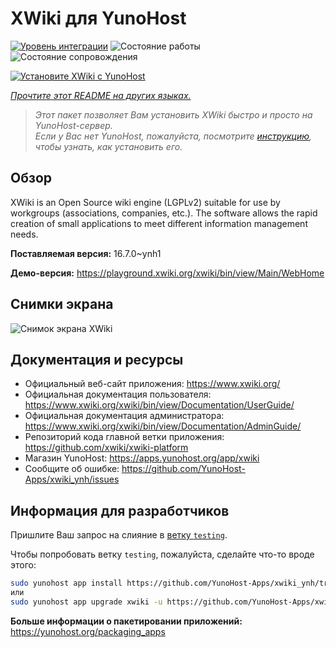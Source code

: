 <!--
Важно: этот README был автоматически сгенерирован <https://github.com/YunoHost/apps/tree/master/tools/readme_generator>
Он НЕ ДОЛЖЕН редактироваться вручную.
-->

# XWiki для YunoHost

[![Уровень интеграции](https://dash.yunohost.org/integration/xwiki.svg)](https://ci-apps.yunohost.org/ci/apps/xwiki/) ![Состояние работы](https://ci-apps.yunohost.org/ci/badges/xwiki.status.svg) ![Состояние сопровождения](https://ci-apps.yunohost.org/ci/badges/xwiki.maintain.svg)

[![Установите XWiki с YunoHost](https://install-app.yunohost.org/install-with-yunohost.svg)](https://install-app.yunohost.org/?app=xwiki)

*[Прочтите этот README на других языках.](./ALL_README.md)*

> *Этот пакет позволяет Вам установить XWiki быстро и просто на YunoHost-сервер.*  
> *Если у Вас нет YunoHost, пожалуйста, посмотрите [инструкцию](https://yunohost.org/install), чтобы узнать, как установить его.*

## Обзор

XWiki is an Open Source wiki engine (LGPLv2) suitable for use by workgroups (associations, companies, etc.). The software allows the rapid creation of small applications to meet different information management needs.

**Поставляемая версия:** 16.7.0~ynh1

**Демо-версия:** <https://playground.xwiki.org/xwiki/bin/view/Main/WebHome>

## Снимки экрана

![Снимок экрана XWiki](./doc/screenshots/XWiki-standard-help.jpg)

## Документация и ресурсы

- Официальный веб-сайт приложения: <https://www.xwiki.org/>
- Официальная документация пользователя: <https://www.xwiki.org/xwiki/bin/view/Documentation/UserGuide/>
- Официальная документация администратора: <https://www.xwiki.org/xwiki/bin/view/Documentation/AdminGuide/>
- Репозиторий кода главной ветки приложения: <https://github.com/xwiki/xwiki-platform>
- Магазин YunoHost: <https://apps.yunohost.org/app/xwiki>
- Сообщите об ошибке: <https://github.com/YunoHost-Apps/xwiki_ynh/issues>

## Информация для разработчиков

Пришлите Ваш запрос на слияние в [ветку `testing`](https://github.com/YunoHost-Apps/xwiki_ynh/tree/testing).

Чтобы попробовать ветку `testing`, пожалуйста, сделайте что-то вроде этого:

```bash
sudo yunohost app install https://github.com/YunoHost-Apps/xwiki_ynh/tree/testing --debug
или
sudo yunohost app upgrade xwiki -u https://github.com/YunoHost-Apps/xwiki_ynh/tree/testing --debug
```

**Больше информации о пакетировании приложений:** <https://yunohost.org/packaging_apps>
